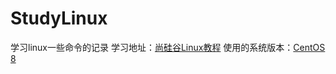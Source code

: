 # StudyLinux
学习linux一些命令的记录
学习地址：[尚硅谷Linux教程](https://www.bilibili.com/video/BV1dW411M7xL?)
使用的系统版本：[CentOS 8](http://ftp.sjtu.edu.cn/centos/8.5.2111/isos/x86_64/)
